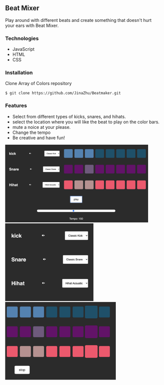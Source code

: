 ## Beat Mixer

Play around with different beats and create something that doesn't hurt your ears with Beat Mixer.

### Technologies

- JavaScript
- HTML
- CSS

### Installation

Clone Array of Colors repository

```
$ git clone https://github.com/JinaZhu/Beatmaker.git
```

### Features

- Select from different types of kicks, snares, and hihats.
- select the location where you will like the beat to play on the color bars.
- mute a noice at your please.
- Change the tempo
- Be creative and have fun!

<div class="readme-image">
<img src="/homepage.png" height="250"/>
<img src="/controls.png" height="250"/>
<img src="/color-bar.png" height="250"/>
</div>
